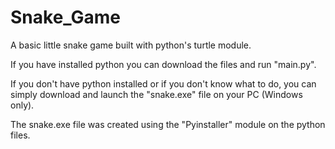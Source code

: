# Snake_Game
A basic little snake game built with python's turtle module. 

If you have installed python you can download the files and run "main.py".

If you don't have python installed or if you don't know what to do, you can simply download and launch the "snake.exe" file on your PC (Windows only). 

The snake.exe file was created using the "Pyinstaller" module on the python files. 
